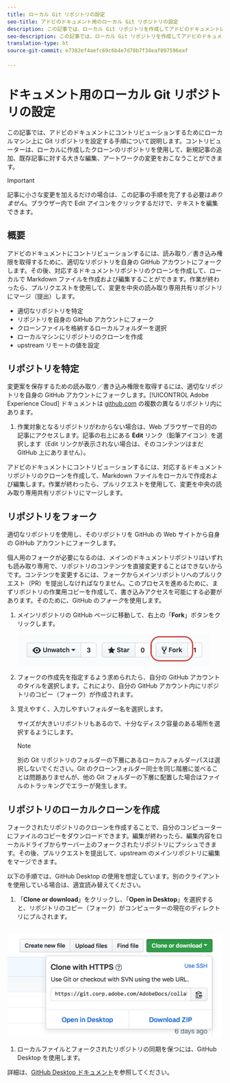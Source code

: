 ```yaml
---
title: ローカル Git リポジトリの設定
seo-title: アドビのドキュメント用のローカル Git リポジトリの設定
description: この記事では、ローカル Git リポジトリを作成してアドビのドキュメントにコントリビューションする方法を説明します。フォークやクローンのプロセスについても取り上げます。
seo-description: この記事では、ローカル Git リポジトリを作成してアドビのドキュメントにコントリビューションする方法を説明します。フォークやクローンのプロセスについても取り上げます。
translation-type: ht
source-git-commit: e7382ef4aefc69c6b4e7d78b7f34eaf897596eaf

---
```



# ドキュメント用のローカル Git リポジトリの設定

この記事では、アドビのドキュメントにコントリビューションするためにローカルマシン上に Git リポジトリを設定する手順について説明します。コントリビューターは、ローカルに作成したクローンのリポジトリを使用して、新規記事の追加、既存記事に対する大きな編集、アートワークの変更をおこなうことができます。

> [!IMPORTANT]
> 記事に小さな変更を加えるだけの場合は、この記事の手順を完了する必要は&#x200B;*ありません*。ブラウザー内で Edit アイコンをクリックするだけで、テキストを編集できます。

## 概要

アドビのドキュメントにコントリビューションするには、読み取り／書き込み権限を取得するために、適切なリポジトリを自身の GitHub アカウントにフォークします。その後、対応するドキュメントリポジトリのクローンを作成して、ローカルで Markdown ファイルを作成および編集することができます。作業が終わったら、プルリクエストを使用して、変更を中央の読み取り専用共有リポジトリにマージ（提出）します。

* 適切なリポジトリを特定
* リポジトリを自身の GitHub アカウントにフォーク
* クローンファイルを格納するローカルフォルダーを選択
* ローカルマシンにリポジトリのクローンを作成
* upstream リモートの値を設定

## リポジトリを特定

変更案を保存するための読み取り／書き込み権限を取得するには、適切なリポジトリを自身の GitHub アカウントにフォークします。[!UICONTROL Adobe Experience Cloud] ドキュメントは [github.com](https://www.github.com/adobedocs) の複数の異なるリポジトリ内にあります。

1. 作業対象となるリポジトリがわからない場合は、Web ブラウザーで目的の記事にアクセスします。記事の右上にある **Edit** リンク（鉛筆アイコン）を選択します（Edit リンクが表示されない場合は、そのコンテンツはまだ GitHub 上にありません）。

アドビのドキュメントにコントリビューションするには、対応するドキュメントリポジトリのクローンを作成して、Markdown ファイルをローカルで作成および編集します。作業が終わったら、プルリクエストを使用して、変更を中央の読み取り専用共有リポジトリにマージします。

<!---
![GitHub Triangle](/assets/git-and-github-initial-setup.png)

If you're new to GitHub, watch the following video for a conceptual overview of the forking and cloning process:

>[!VIDEO https://channel9.msdn.com/Blogs/CoolMoose/Git-Repository-Setup/player]
-->

## リポジトリをフォーク

適切なリポジトリを使用し、そのリポジトリを GitHub の Web サイトから自身の GitHub アカウントにフォークします。

個人用のフォークが必要になるのは、メインのドキュメントリポジトリはいずれも読み取り専用で、リポジトリのコンテンツを直接変更することはできないからです。コンテンツを変更するには、フォークからメインリポジトリへのプルリクエスト（PR）を提出しなければなりません。このプロセスを進めるために、まずリポジトリの作業用コピーを作成して、書き込みアクセスを可能にする必要があります。そのために、GitHub の&#x200B;*フォーク*&#x200B;を使用します。

1. メインリポジトリの GitHub ページに移動して、右上の「**Fork**」ボタンをクリックします。

   ![GitHub のフォーク](assets/fork-simple.png)

1. フォークの作成先を指定するよう求められたら、自分の GitHub アカウントのタイルを選択します。これにより、自分の GitHub アカウント内にリポジトリのコピー（フォーク）が作成されます。

1. 覚えやすく、入力しやすいフォルダー名を選択します。

   サイズが大きいリポジトリもあるので、十分なディスク容量のある場所を選択するようにします。

   > [!NOTE]
   > 別の Git リポジトリのフォルダーの下層にあるローカルフォルダーパスは選択しないでください。Git のクローンフォルダー同士を同じ階層に並べることは問題ありませんが、他の Git フォルダーの下層に配置した場合はファイルのトラッキングでエラーが発生します。

## リポジトリのローカルクローンを作成

フォークされたリポジトリのクローンを作成することで、自分のコンピューターにファイルのコピーをダウンロードできます。編集が終わったら、編集内容をローカルドライブからサーバー上のフォークされたリポジトリにプッシュできます。その後、プルリクエストを提出して、upstream のメインリポジトリに編集をマージできます。

以下の手順では、GitHub Desktop の使用を想定しています。別のクライアントを使用している場合は、適宜読み替えてください。

1. 「**Clone or download**」をクリックし、「**Open in Desktop**」を選択すると、リポジトリのコピー（フォーク）がコンピューターの現在のディレクトリにプルされます。

  ![リポジトリのクローン](assets/clone-pulldown.png)

1. ローカルファイルとフォークされたリポジトリの同期を保つには、GitHub Desktop を使用します。

詳細は、[GitHub Desktop ドキュメント](https://help.github.com/desktop/)を参照してください。
